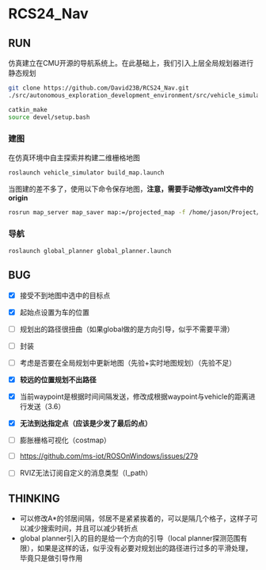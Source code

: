 # RCS24_Nav

## RUN

仿真建立在CMU开源的导航系统上。在此基础上，我们引入上层全局规划器进行静态规划

```bash
git clone https://github.com/David23B/RCS24_Nav.git
./src/autonomous_exploration_development_environment/src/vehicle_simulator/mesh/download_environments.sh
```

```bash
catkin_make
source devel/setup.bash
```

### 建图

在仿真环境中自主探索并构建二维栅格地图

```bash
roslaunch vehicle_simulator build_map.launch
```

当图建的差不多了，使用以下命令保存地图，**注意，需要手动修改yaml文件中的origin**

```bash
rosrun map_server map_saver map:=/projected_map -f /home/jason/Project/github/RCS24_Nav/src/global_planner/map/map
```

### 导航

```
roslaunch global_planner global_planner.launch
```

## BUG

- [x] 接受不到地图中选中的目标点
- [x] 起始点设置为车的位置
- [ ] 规划出的路径很扭曲（如果global做的是方向引导，似乎不需要平滑）
- [ ] 封装
- [ ] 考虑是否要在全局规划中更新地图（先验+实时地图规划）（先验不足）
- [x] **较远的位置规划不出路径**
- [x] 当前waypoint是根据时间间隔发送，修改成根据waypoint与vehicle的距离进行发送（3.6）
- [x] **无法到达指定点（应该是少发了最后的点）**
- [ ] 膨胀栅格可视化（costmap）
- [ ] https://github.com/ms-iot/ROSOnWindows/issues/279
- [ ] RVIZ无法订阅自定义的消息类型（l_path）


## THINKING

- 可以修改A*的邻居间隔，邻居不是紧紧挨着的，可以是隔几个格子，这样子可以减少搜索时间，并且可以减少转折点
- global planner引入的目的是给一个方向的引导（local planner探测范围有限），如果是这样的话，似乎没有必要对规划出的路径进行过多的平滑处理，毕竟只是做引导作用
